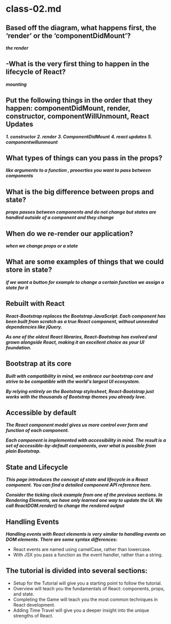 # class-02.md
## Based off the diagram, what happens first, the ‘render’ or the ‘componentDidMount’?
***the render***

## -What is the very first thing to happen in the lifecycle of React?
***mounting***

## Put the following things in the order that they happen: componentDidMount, render, constructor, componentWillUnmount, React Updates
***1. constructor***
***2. render***
***3. ComponentDidMount***
***4. react updates***
***5. componentwillunmount***

## What types of things can you pass in the props?
***like arguments to a function , prooerties you want to pass between components***

## What is the big difference between props and state?
***props passes between components and do not change but states are handled outside of a component and they change***

## When do we re-render our application?
***when we change props or a state***

## What are some examples of things that we could store in state?
***if we want a button for example to change a certain function we assign a state for it***

## Rebuilt with React
***React-Bootstrap replaces the Bootstrap JavaScript. Each component has been built from scratch as a true React component, without unneeded dependencies like jQuery.***

***As one of the oldest React libraries, React-Bootstrap has evolved and grown alongside React, making it an excellent choice as your UI foundation.***

## Bootstrap at its core
***Built with compatibility in mind, we embrace our bootstrap core and strive to be compatible with the world's largest UI ecosystem.***

***By relying entirely on the Bootstrap stylesheet, React-Bootstrap just works with the thousands of Bootstrap themes you already love.***

## Accessible by default
***The React component model gives us more control over form and function of each component.***

***Each component is implemented with accessibility in mind. The result is a set of accessible-by-default components, over what is possible from plain Bootstrap.***

## State and Lifecycle
***This page introduces the concept of state and lifecycle in a React component. You can find a detailed component API reference here.***

***Consider the ticking clock example from one of the previous sections. In Rendering Elements, we have only learned one way to update the UI. We call ReactDOM.render() to change the rendered output***

## Handling Events
***Handling events with React elements is very similar to handling events on DOM elements. There are some syntax differences:***

* React events are named using camelCase, rather than lowercase.
* With JSX you pass a function as the event handler, rather than a string.

## The tutorial is divided into several sections:

* Setup for the Tutorial will give you a starting point to follow the tutorial.
* Overview will teach you the fundamentals of React: components, props, and state.
* Completing the Game will teach you the most common techniques in React development.
* Adding Time Travel will give you a deeper insight into the unique strengths of React.
